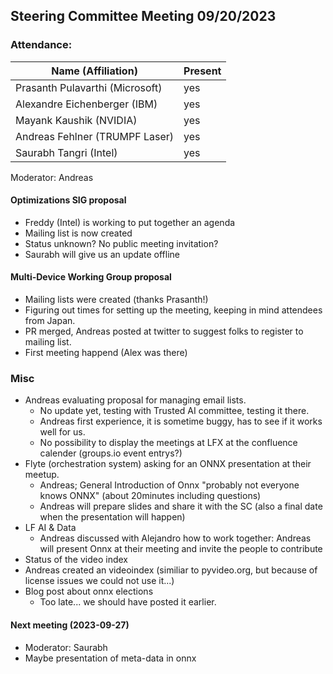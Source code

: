 ## Steering Committee Meeting 09/20/2023

### Attendance:

| Name (Affiliation)              | Present  |
| ------------------------------- | -------- |
| Prasanth Pulavarthi (Microsoft) | yes |
| Alexandre Eichenberger (IBM)    | yes |
| Mayank Kaushik (NVIDIA)         | yes  |
| Andreas Fehlner (TRUMPF Laser)  | yes |
| Saurabh Tangri (Intel)          | yes |

Moderator: Andreas

#### Optimizations SIG proposal
 - Freddy (Intel) is working to put together an agenda
 - Mailing list is now created
 - Status unknown? No public meeting invitation? 
 - Saurabh will give us an update offline

#### Multi-Device Working Group proposal
 - Mailing lists were created (thanks Prasanth!)
 - Figuring out times for setting up the meeting, keeping in mind attendees from Japan.
 - PR merged, Andreas posted at twitter to suggest folks to register to mailing list.
 - First meeting happend (Alex was there)

### Misc
- Andreas evaluating proposal for managing email lists.
  - No update yet, testing with Trusted AI committee, testing it there.
  - Andreas first experience, it is sometime buggy, has to see if it works well for us.
  - No possibility to display the meetings at LFX at the confluence calender (groups.io event entrys?)
- Flyte (orchestration system) asking for an ONNX presentation at their meetup.
  - Andreas; General Introduction of Onnx "probably not everyone knows ONNX" (about 20minutes including questions)
  - Andreas will prepare slides and share it with the SC (also a final date when the presentation will happen)
- LF AI & Data
  - Andreas discussed with Alejandro how to work together: Andreas will present Onnx at their meeting and invite the people to contribute
-  Status of the video index
  - Andreas created an videoindex (similiar to pyvideo.org, but because of license issues we could not use it...)
- Blog post about onnx elections
  - Too late... we should have posted it earlier.


  
#### Next meeting (2023-09-27)
  - Moderator: Saurabh
  - Maybe presentation of meta-data in onnx

